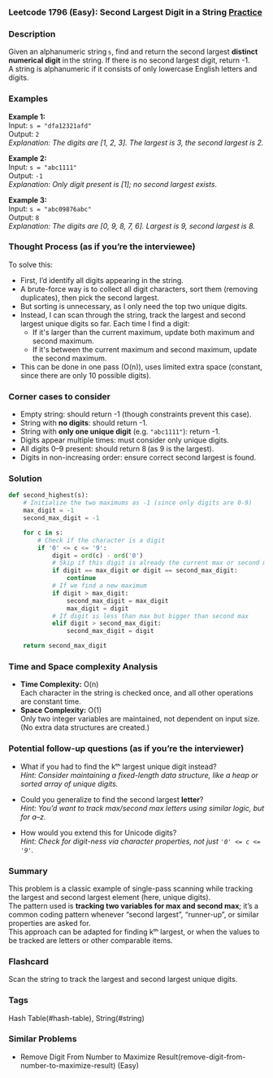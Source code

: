 ### Leetcode 1796 (Easy): Second Largest Digit in a String [Practice](https://leetcode.com/problems/second-largest-digit-in-a-string)

### Description  
Given an alphanumeric string `s`, find and return the second largest **distinct numerical digit** in the string. If there is no second largest digit, return -1.  
A string is alphanumeric if it consists of only lowercase English letters and digits.

### Examples  

**Example 1:**  
Input: `s = "dfa12321afd"`  
Output: `2`  
*Explanation: The digits are [1, 2, 3]. The largest is 3, the second largest is 2.*

**Example 2:**  
Input: `s = "abc1111"`  
Output: `-1`  
*Explanation: Only digit present is [1]; no second largest exists.*

**Example 3:**  
Input: `s = "abc09876abc"`  
Output: `8`  
*Explanation: The digits are [0, 9, 8, 7, 6]. Largest is 9, second largest is 8.*

### Thought Process (as if you’re the interviewee)  
To solve this:
- First, I’d identify all digits appearing in the string.
- A brute-force way is to collect all digit characters, sort them (removing duplicates), then pick the second largest.
- But sorting is unnecessary, as I only need the top two unique digits.
- Instead, I can scan through the string, track the largest and second largest unique digits so far. Each time I find a digit:
  - If it's larger than the current maximum, update both maximum and second maximum.
  - If it's between the current maximum and second maximum, update the second maximum.
- This can be done in one pass (O(n)), uses limited extra space (constant, since there are only 10 possible digits).

### Corner cases to consider  
- Empty string: should return -1 (though constraints prevent this case).
- String with **no digits**: should return -1.
- String with **only one unique digit** (e.g. `"abc1111"`): return -1.
- Digits appear multiple times: must consider only unique digits.
- All digits 0–9 present: should return 8 (as 9 is the largest).
- Digits in non-increasing order: ensure correct second largest is found.

### Solution

```python
def second_highest(s):
    # Initialize the two maximums as -1 (since only digits are 0-9)
    max_digit = -1
    second_max_digit = -1

    for c in s:
        # Check if the character is a digit
        if '0' <= c <= '9':
            digit = ord(c) - ord('0')
            # Skip if this digit is already the current max or second max
            if digit == max_digit or digit == second_max_digit:
                continue
            # If we find a new maximum
            if digit > max_digit:
                second_max_digit = max_digit
                max_digit = digit
            # If digit is less than max but bigger than second max
            elif digit > second_max_digit:
                second_max_digit = digit

    return second_max_digit
```

### Time and Space complexity Analysis  

- **Time Complexity:** O(n)  
  Each character in the string is checked once, and all other operations are constant time.
- **Space Complexity:** O(1)  
  Only two integer variables are maintained, not dependent on input size. (No extra data structures are created.)

### Potential follow-up questions (as if you’re the interviewer)  

- What if you had to find the kᵗʰ largest unique digit instead?  
  *Hint: Consider maintaining a fixed-length data structure, like a heap or sorted array of unique digits.*

- Could you generalize to find the second largest **letter**?  
  *Hint: You’d want to track max/second max letters using similar logic, but for a–z.*

- How would you extend this for Unicode digits?  
  *Hint: Check for digit-ness via character properties, not just `'0' <= c <= '9'`.*

### Summary
This problem is a classic example of single-pass scanning while tracking the largest and second largest element (here, unique digits).  
The pattern used is **tracking two variables for max and second max**; it’s a common coding pattern whenever “second largest”, “runner-up”, or similar properties are asked for.  
This approach can be adapted for finding kᵗʰ largest, or when the values to be tracked are letters or other comparable items.


### Flashcard
Scan the string to track the largest and second largest unique digits.

### Tags
Hash Table(#hash-table), String(#string)

### Similar Problems
- Remove Digit From Number to Maximize Result(remove-digit-from-number-to-maximize-result) (Easy)